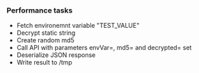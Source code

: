 ### Performance tasks
* Fetch environemnt variable "TEST_VALUE"
* Decrypt static string
* Create random md5
* Call API with parameters envVar=, md5= and decrypted= set
* Deserialize JSON response
* Write result to /tmp